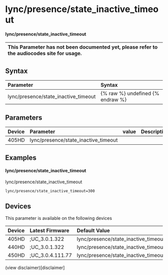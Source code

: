 ﻿---
description: lync/presence/state_inactive_timeout
search:
    keywords: ['lync','presence','state_inactive_timeout']
---

# lync/presence/state_inactive_timeout

#### lync/presence/state_inactive_timeout


| This Parameter has not been documented yet, please refer to the audiocodes site for usage.  |
| :--- |

## Syntax
| Parameter | Syntax |
| :--- | :--- |
|lync/presence/state_inactive_timeout | {% raw %} undefined {% endraw %} |

## Parameters
|Device|Parameter|value|Description|
|:---|:---|:---|:---|
| 405HD | lync/presence/state_inactive_timeout |  |  |

## Examples
#### lync/presence/state_inactive_timeout

lync/presence/state_inactive_timeout

```
lync/presence/state_inactive_timeout=300
```

## Devices
This parameter is available on the following devices

| Device | Latest Firmware | Default Value |
|:---|:---|:---|
| 405HD | ;UC_3.0.1.322 | lync/presence/state_inactive_timeout=300 
| 440HD | ;UC_3.0.1.322 | lync/presence/state_inactive_timeout=300 
| 450HD | ;UC_3.0.4.111.77 | lync/presence/state_inactive_timeout=300 

(view disclaimer)[disclaimer]
